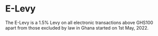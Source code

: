 # E-Levy
The E-Levy is a 1.5% Levy on all electronic transactions above GHS100 apart from those excluded by law in Ghana started on 1st May, 2022.
